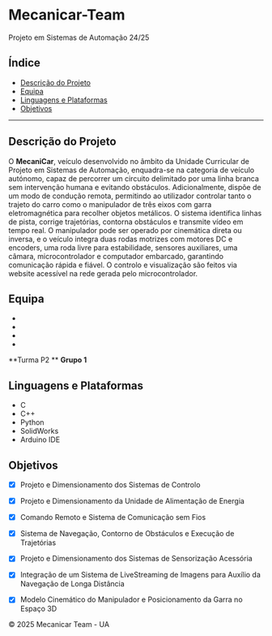 # Mecanicar-Team
Projeto em Sistemas de Automação 24/25

## Índice

- [Descrição do Projeto](#descrição-do-projeto)
- [Equipa](#equipa)
- [Linguagens e Plataformas](#linguagens-e-plataformas)
- [Objetivos](#objetivos)

---

## Descrição do Projeto

O **MecaniCar**, veículo desenvolvido no âmbito da Unidade Curricular de Projeto em Sistemas de Automação, enquadra-se na categoria de veículo autónomo, capaz de percorrer um circuito delimitado por uma linha branca sem intervenção humana e evitando obstáculos. Adicionalmente, dispõe de um modo de condução remota, permitindo ao utilizador controlar tanto o trajeto do carro como o manipulador de três eixos com garra eletromagnética para recolher objetos metálicos. O sistema identifica linhas de pista, corrige trajetórias, contorna obstáculos e transmite vídeo em tempo real. O manipulador pode ser operado por cinemática direta ou inversa, e o veículo integra duas rodas motrizes com motores DC e encoders, uma roda livre para estabilidade, sensores auxiliares, uma câmara, microcontrolador e computador embarcado, garantindo comunicação rápida e fiável. O controlo e visualização são feitos via website acessível na rede gerada pelo microcontrolador.

## Equipa

- 
-
-
-

**Turma P2 **
**Grupo 1**

## Linguagens e Plataformas

- C  
- C++  
- Python  
- SolidWorks
- Arduino IDE  


## Objetivos


- [x] Projeto e Dimensionamento dos Sistemas de Controlo  
- [x] Projeto e Dimensionamento da Unidade de Alimentação de Energia  
- [x] Comando Remoto e Sistema de Comunicação sem Fios  
- [x] Sistema de Navegação, Contorno de Obstáculos e Execução de Trajetórias  
- [x] Projeto e Dimensionamento dos Sistemas de Sensorização Acessória  
- [x] Integração de um Sistema de LiveStreaming de Imagens para Auxílio da Navegação de Longa Distância  
- [x] Modelo Cinemático do Manipulador e Posicionamento da Garra no Espaço 3D



© 2025 Mecanicar Team - UA
